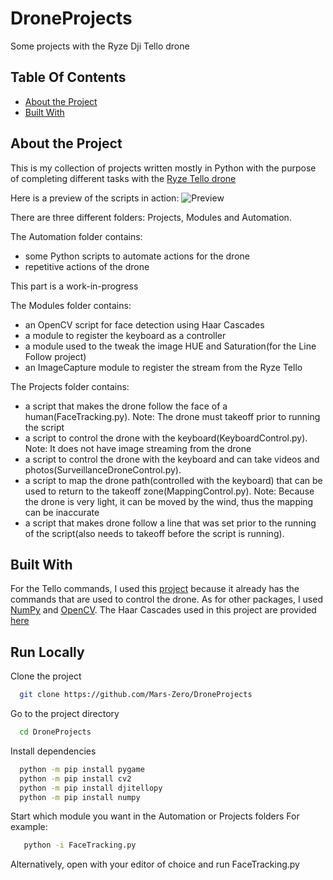 # DroneProjects
Some projects with the Ryze Dji Tello drone

## Table Of Contents

* [About the Project](#about-the-project)
* [Built With](#built-with)


## About the Project

This is my collection of projects written mostly in Python with the purpose of completing different tasks with the [Ryze Tello drone](https://www.ryzerobotics.com/tello)

Here is a preview of the scripts in action:
![Preview](/Resources/MarsDroneFacetracking.gif)


There are three different folders: Projects, Modules and Automation.

The Automation folder contains:


* some Python scripts to automate actions for the drone
* repetitive actions of the drone

This part is a work-in-progress

The Modules folder contains:


* an OpenCV script for face detection using Haar Cascades
* a module to register the keyboard as a controller
* a module used to the tweak the image HUE and Saturation(for the Line Follow project) 
* an ImageCapture module to register the stream from the Ryze Tello

The Projects folder contains:


* a script that makes the drone follow the face of a human(FaceTracking.py). Note: The drone must takeoff prior to running the script
* a script to control the drone with the keyboard(KeyboardControl.py). Note: It does not have image streaming from the drone
* a script to control the drone with the keyboard and can take videos and photos(SurveillanceDroneControl.py). 
* a script to map the drone path(controlled with the keyboard) that can be used to return to the takeoff zone(MappingControl.py). Note: Because the drone is very light, it can be moved by the wind, thus the mapping can be inaccurate
* a script that makes drone follow a line that was set prior to the running of the script(also needs to takeoff before the script is running).

## Built With

For the Tello commands, I used this [project](https://github.com/damiafuentes/DJITelloPy) because it already has the commands that are used to control the drone.
As for other packages, I used [NumPy](https://numpy.org) and [OpenCV](https://pypi.org/project/opencv-python/).
The Haar Cascades used in this project are provided [here](https://github.com/opencv/opencv/tree/master/data/haarcascades)




## Run Locally

Clone the project

```bash
  git clone https://github.com/Mars-Zero/DroneProjects
```

Go to the project directory

```bash
  cd DroneProjects
```

Install dependencies

```bash
  python -m pip install pygame
  python -m pip install cv2
  python -m pip install djitellopy
  python -m pip install numpy
```

Start which module you want in the Automation or Projects folders
For example:

```bash
   python -i FaceTracking.py
```

Alternatively, open with your editor of choice and run FaceTracking.py


